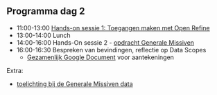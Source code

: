 ## Programma dag 2

+ 11:00-13:00 [Hands-on sessie 1: Toegangen maken met Open Refine](tvg_opdracht2.md)
+ 13:00-14:00 Lunch
+ 14:00-16:00 Hands-On sessie 2 - [opdracht Generale Missiven](gm_opdracht.md)
+ 16:00-16:30 Bespreken van bevindingen, reflectie op Data Scopes
    + [Gezamenlijk Google Document](https://docs.google.com/document/d/1GR4o1FG6pmbyQaDH_ZzPQRUBGjZknBZSB_13TVE22Pw/edit#) voor aantekeningen

Extra:

+ [toelichting bij de Generale Missiven data](toelichting_gm.md)
